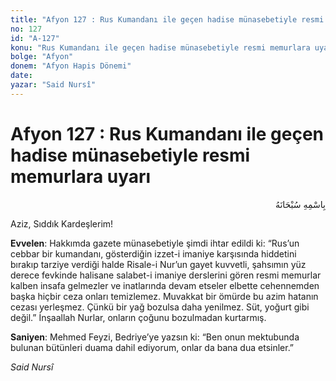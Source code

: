 ```yaml
---
title: "Afyon 127 : Rus Kumandanı ile geçen hadise münasebetiyle resmi memurlara uyarı"
no: 127
id: "A-127"
konu: "Rus Kumandanı ile geçen hadise münasebetiyle resmi memurlara uyarı"
bolge: "Afyon"
donem: "Afyon Hapis Dönemi"
date: 
yazar: "Said Nursî"
---
```


# Afyon 127 : Rus Kumandanı ile geçen hadise münasebetiyle resmi memurlara uyarı

<p class="arabic" dir="rtl" title="Meal: “Her türlü noksan sıfatlardan yüce olan Allah’ın adıyla.”">بِاسْمِهِ سُبْحَانَهُ</p>

Aziz, Sıddık Kardeşlerim!

**Evvelen**: Hakkımda gazete münasebetiyle şimdi ihtar edildi ki: “Rus’un cebbar bir kumandanı, gösterdiğin izzet-i imaniye karşısında hiddetini bırakıp tarziye verdiği halde Risale-i Nur’un gayet kuvvetli, şahsımın yüz derece fevkinde halisane salabet-i imaniye derslerini gören resmi memurlar kalben insafa gelmezler ve inatlarında devam etseler elbette cehennemden başka hiçbir ceza onları temizlemez. Muvakkat bir ömürde bu azim hatanın cezası yerleşmez. Çünkü bir yağ bozulsa daha yenilmez. Süt, yoğurt gibi değil.” İnşaallah Nurlar, onların çoğunu bozulmadan kurtarmış.

**Saniyen**: Mehmed Feyzi, Bedriye’ye yazsın ki: “Ben onun mektubunda bulunan bütünleri duama dahil ediyorum, onlar da bana dua etsinler.”

*Said Nursî*
